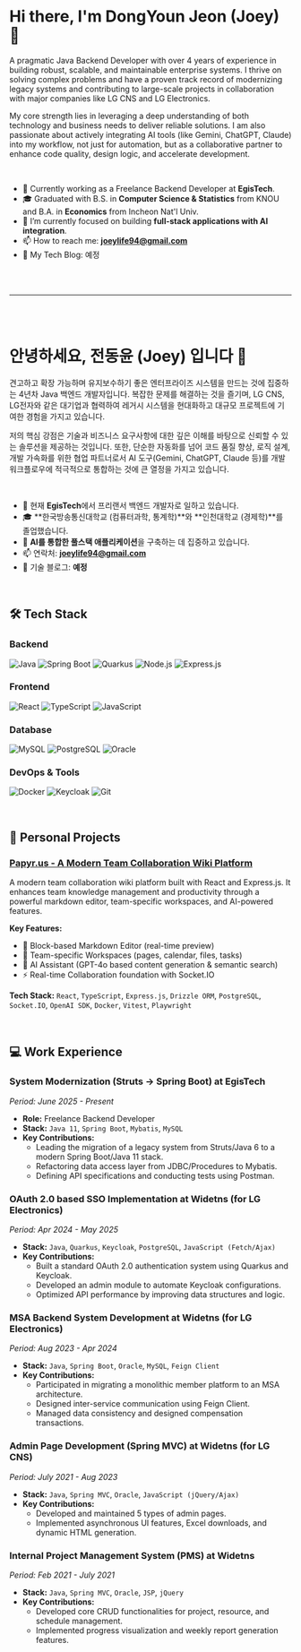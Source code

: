 # Hi there, I'm DongYoun Jeon (Joey) 👋

A pragmatic Java Backend Developer with over 4 years of experience in building robust, scalable, and maintainable enterprise systems. I thrive on solving complex problems and have a proven track record of modernizing legacy systems and contributing to large-scale projects in collaboration with major companies like LG CNS and LG Electronics.

My core strength lies in leveraging a deep understanding of both technology and business needs to deliver reliable solutions. I am also passionate about actively integrating AI tools (like Gemini, ChatGPT, Claude) into my workflow, not just for automation, but as a collaborative partner to enhance code quality, design logic, and accelerate development.

<br/>

- 🏢 Currently working as a Freelance Backend Developer at **EgisTech**.
- 🎓 Graduated with B.S. in **Computer Science & Statistics** from KNOU and B.A. in **Economics** from Incheon Nat'l Univ.
- 🌱 I’m currently focused on building **full-stack applications with AI integration**.
- 📫 How to reach me: **joeylife94@gmail.com**
- 📝 My Tech Blog: 예정

<br/>
<br/>

---

<br/>
<br/>

# 안녕하세요, 전동윤 (Joey) 입니다 👋

견고하고 확장 가능하며 유지보수하기 좋은 엔터프라이즈 시스템을 만드는 것에 집중하는 4년차 Java 백엔드 개발자입니다. 복잡한 문제를 해결하는 것을 즐기며, LG CNS, LG전자와 같은 대기업과 협력하여 레거시 시스템을 현대화하고 대규모 프로젝트에 기여한 경험을 가지고 있습니다.

저의 핵심 강점은 기술과 비즈니스 요구사항에 대한 깊은 이해를 바탕으로 신뢰할 수 있는 솔루션을 제공하는 것입니다. 또한, 단순한 자동화를 넘어 코드 품질 향상, 로직 설계, 개발 가속화를 위한 협업 파트너로서 AI 도구(Gemini, ChatGPT, Claude 등)를 개발 워크플로우에 적극적으로 통합하는 것에 큰 열정을 가지고 있습니다.

<br/>

- 🏢 현재 **EgisTech**에서 프리랜서 백엔드 개발자로 일하고 있습니다.
- 🎓 **한국방송통신대학교 (컴퓨터과학, 통계학)**와 **인천대학교 (경제학)**를 졸업했습니다.
- 🌱 **AI를 통합한 풀스택 애플리케이션**을 구축하는 데 집중하고 있습니다.
- 📫 연락처: **joeylife94@gmail.com**
- 📝 기술 블로그: **예정**

<br/>

## 🛠️ Tech Stack

### Backend
![Java](https://img.shields.io/badge/Java-ED8B00?style=for-the-badge&logo=java&logoColor=white)
![Spring Boot](https://img.shields.io/badge/Spring_Boot-6DB33F?style=for-the-badge&logo=spring-boot&logoColor=white)
![Quarkus](https://img.shields.io/badge/Quarkus-4695EB?style=for-the-badge&logo=quarkus&logoColor=white)
![Node.js](https://img.shields.io/badge/Node.js-339933?style=for-the-badge&logo=node.js&logoColor=white)
![Express.js](https://img.shields.io/badge/Express.js-000000?style=for-the-badge&logo=express&logoColor=white)

### Frontend
![React](https://img.shields.io/badge/React-61DAFB?style=for-the-badge&logo=react&logoColor=black)
![TypeScript](https://img.shields.io/badge/TypeScript-3178C6?style=for-the-badge&logo=typescript&logoColor=white)
![JavaScript](https://img.shields.io/badge/JavaScript-F7DF1E?style=for-the-badge&logo=javascript&logoColor=black)

### Database
![MySQL](https://img.shields.io/badge/MySQL-4479A1?style=for-the-badge&logo=mysql&logoColor=white)
![PostgreSQL](https://img.shields.io/badge/PostgreSQL-336791?style=for-the-badge&logo=postgresql&logoColor=white)
![Oracle](https://img.shields.io/badge/Oracle-F80000?style=for-the-badge&logo=oracle&logoColor=white)

### DevOps & Tools
![Docker](https://img.shields.io/badge/Docker-2496ED?style=for-the-badge&logo=docker&logoColor=white)
![Keycloak](https://img.shields.io/badge/Keycloak-2E8555?style=for-the-badge&logo=keycloak&logoColor=white)
![Git](https://img.shields.io/badge/Git-F05032?style=for-the-badge&logo=git&logoColor=white)

<br/>

## 🚀 Personal Projects

### [Papyr.us - A Modern Team Collaboration Wiki Platform](https://github.com/joeylife94/papyr.us)
A modern team collaboration wiki platform built with React and Express.js. It enhances team knowledge management and productivity through a powerful markdown editor, team-specific workspaces, and AI-powered features.

**Key Features:**
- 📝 Block-based Markdown Editor (real-time preview)
- 👥 Team-specific Workspaces (pages, calendar, files, tasks)
- 🤖 AI Assistant (GPT-4o based content generation & semantic search)
- ⚡ Real-time Collaboration foundation with Socket.IO

**Tech Stack:** `React`, `TypeScript`, `Express.js`, `Drizzle ORM`, `PostgreSQL`, `Socket.IO`, `OpenAI SDK`, `Docker`, `Vitest`, `Playwright`

<br/>

## 💻 Work Experience

### System Modernization (Struts → Spring Boot) at EgisTech
*Period: June 2025 - Present*
- **Role:** Freelance Backend Developer
- **Stack:** `Java 11`, `Spring Boot`, `Mybatis`, `MySQL`
- **Key Contributions:**
  - Leading the migration of a legacy system from Struts/Java 6 to a modern Spring Boot/Java 11 stack.
  - Refactoring data access layer from JDBC/Procedures to Mybatis.
  - Defining API specifications and conducting tests using Postman.

### OAuth 2.0 based SSO Implementation at Widetns (for LG Electronics)
*Period: Apr 2024 - May 2025*
- **Stack:** `Java`, `Quarkus`, `Keycloak`, `PostgreSQL`, `JavaScript (Fetch/Ajax)`
- **Key Contributions:**
  - Built a standard OAuth 2.0 authentication system using Quarkus and Keycloak.
  - Developed an admin module to automate Keycloak configurations.
  - Optimized API performance by improving data structures and logic.

### MSA Backend System Development at Widetns (for LG Electronics)
*Period: Aug 2023 - Apr 2024*
- **Stack:** `Java`, `Spring Boot`, `Oracle`, `MySQL`, `Feign Client`
- **Key Contributions:**
  - Participated in migrating a monolithic member platform to an MSA architecture.
  - Designed inter-service communication using Feign Client.
  - Managed data consistency and designed compensation transactions.

### Admin Page Development (Spring MVC) at Widetns (for LG CNS)
*Period: July 2021 - Aug 2023*
- **Stack:** `Java`, `Spring MVC`, `Oracle`, `JavaScript (jQuery/Ajax)`
- **Key Contributions:**
  - Developed and maintained 5 types of admin pages.
  - Implemented asynchronous UI features, Excel downloads, and dynamic HTML generation.

### Internal Project Management System (PMS) at Widetns
*Period: Feb 2021 - July 2021*
- **Stack:** `Java`, `Spring MVC`, `Oracle`, `JSP`, `jQuery`
- **Key Contributions:**
  - Developed core CRUD functionalities for project, resource, and schedule management.
  - Implemented progress visualization and weekly report generation features.